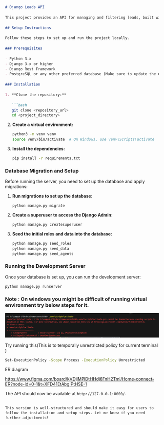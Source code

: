 ```markdown
# Django Leads API

This project provides an API for managing and filtering leads, built with Django and Django Rest Framework (DRF). It includes JWT authentication for secure access, and the ability to filter leads by various attributes such as status, agent, source, and date range.

## Setup Instructions

Follow these steps to set up and run the project locally.

### Prerequisites

- Python 3.x
- Django 3.x or higher
- Django Rest Framework
- PostgreSQL or any other preferred database (Make sure to update the database settings in `settings.py` if needed).

### Installation

1. **Clone the repository:**

   ```bash
   git clone <repository_url>
   cd <project_directory>
   ```

2. **Create a virtual environment:**

   ```bash
   python3 -m venv venv
   source venv/bin/activate  # On Windows, use venv\Scripts\activate
   ```

3. **Install the dependencies:**

   ```bash
   pip install -r requirements.txt
   ```

### Database Migration and Setup

Before running the server, you need to set up the database and apply migrations:

1. **Run migrations to set up the database:**

   ```bash
   python manage.py migrate
   ```

2. **Create a superuser to access the Django Admin:**

   ```bash
   python manage.py createsuperuser
   ```

3. **Seed the initial roles and data into the database:**

   ```bash
   python manage.py seed_roles
   python manage.py seed_data
   python manage.py seed_agents
   ```

### Running the Development Server

Once your database is set up, you can run the development server:

```bash
python manage.py runserver
```

### Note : On windows you might be difficult of running virtual environment try below steps for it.
![alt text](https://github.com/Orinwebsolutions/HomeconnectCRM/blob/main/windows-error.png?raw=true)

Try running this(This is to temporally unrestricted policy for current terminal )
```bash
Set-ExecutionPolicy -Scope Process -ExecutionPolicy Unrestricted
```

ER diagram

https://www.figma.com/board/kVDjlMPlDtHHdj6FnH2Tml/Home-connect-ER?node-id=0-1&t=XFD41EtAbgIPtHSE-1

The API should now be available at `http://127.0.0.1:8000/`.
```

This version is well-structured and should make it easy for users to follow the installation and setup steps. Let me know if you need further adjustments!
